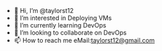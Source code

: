 - 👋 Hi, I’m @taylorst12
- 👀 I’m interested in Deploying VMs
- 🌱 I’m currently learning DevOps
- 💞️ I’m looking to collaborate on DevOps
- 📫 How to reach me eMail:taylorst12@gmail.com

<!---
taylorst12/taylorst12 is a ✨ special ✨ repository because its `README.md` (this file) appears on your GitHub profile.
You can click the Preview link to take a look at your changes.
--->
